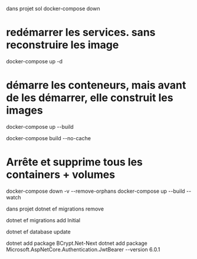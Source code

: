 dans projet sol 
docker-compose down
# redémarrer les services. sans reconstruire les image 
docker-compose up -d
# démarre les conteneurs, mais avant de les démarrer, elle construit les images
docker-compose up --build

docker-compose build --no-cache
# Arrête et supprime tous les containers + volumes
docker-compose down -v --remove-orphans
docker-compose up --build --watch

dans projet 
dotnet ef migrations remove

 dotnet ef migrations add Initial

 dotnet ef database update

dotnet add package BCrypt.Net-Next
dotnet add package Microsoft.AspNetCore.Authentication.JwtBearer --version 6.0.1


